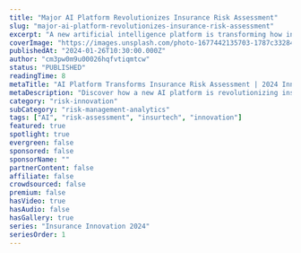 ```yaml
---
title: "Major AI Platform Revolutionizes Insurance Risk Assessment"
slug: "major-ai-platform-revolutionizes-insurance-risk-assessment"
excerpt: "A new artificial intelligence platform is transforming how insurance companies evaluate and price risks, promising more accurate underwriting and personalized premiums."
coverImage: "https://images.unsplash.com/photo-1677442135703-1787c332844a"
publishedAt: "2024-01-26T10:30:00.000Z"
author: "cm3pw0m9u00026hqfvtiqmtcw"
status: "PUBLISHED"
readingTime: 8
metaTitle: "AI Platform Transforms Insurance Risk Assessment | 2024 Innovation"
metaDescription: "Discover how a new AI platform is revolutionizing insurance risk assessment, enabling more accurate underwriting and personalized premium calculations."
category: "risk-innovation"
subCategory: "risk-management-analytics"
tags: ["AI", "risk-assessment", "insurtech", "innovation"]
featured: true
spotlight: true
evergreen: false
sponsored: false
sponsorName: ""
partnerContent: false
affiliate: false
crowdsourced: false
premium: false
hasVideo: true
hasAudio: false
hasGallery: true
series: "Insurance Innovation 2024"
seriesOrder: 1
---
```

